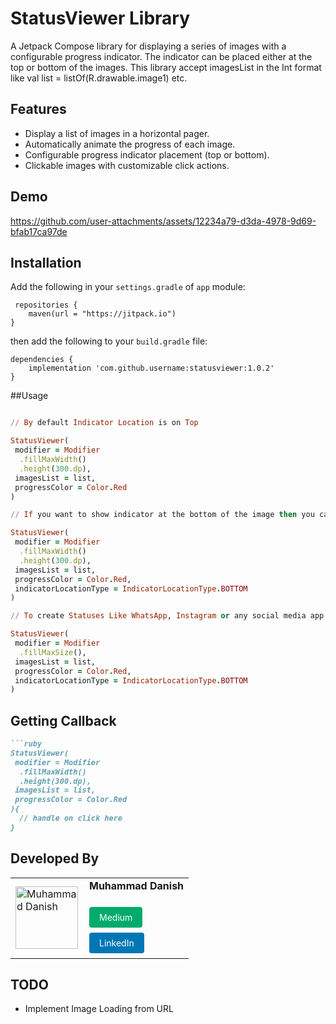 # StatusViewer Library

A Jetpack Compose library for displaying a series of images with a configurable progress indicator. The indicator can be placed either at the top or bottom of the images.
This library accept imagesList in the Int format like val list = listOf(R.drawable.image1) etc.

## Features

- Display a list of images in a horizontal pager.
- Automatically animate the progress of each image.
- Configurable progress indicator placement (top or bottom).
- Clickable images with customizable click actions.

## Demo

https://github.com/user-attachments/assets/12234a79-d3da-4978-9d69-bfab17ca97de



## Installation

Add the following in your `settings.gradle` of `app` module: 

```
 repositories {
    maven(url = "https://jitpack.io")
}
```
then add the following to your `build.gradle` file:
```
dependencies {
    implementation 'com.github.username:statusviewer:1.0.2'
}
```

##Usage

```ruby

// By default Indicator Location is on Top

StatusViewer(
 modifier = Modifier
  .fillMaxWidth()
  .height(300.dp),
 imagesList = list,
 progressColor = Color.Red
)

// If you want to show indicator at the bottom of the image then you can use

StatusViewer(
 modifier = Modifier
  .fillMaxWidth()
  .height(300.dp),
 imagesList = list,
 progressColor = Color.Red,
 indicatorLocationType = IndicatorLocationType.BOTTOM
)

// To create Statuses Like WhatsApp, Instagram or any social media app

StatusViewer(
 modifier = Modifier
  .fillMaxSize(),
 imagesList = list,
 progressColor = Color.Red,
 indicatorLocationType = IndicatorLocationType.BOTTOM
)

```

## Getting Callback

```ruby
```ruby
StatusViewer(
 modifier = Modifier
  .fillMaxWidth()
  .height(300.dp),
 imagesList = list,
 progressColor = Color.Red
){
  // handle on click here
}

```

## Developed By

<table>
  <tr>
    <td>
      <img src="https://media.licdn.com/dms/image/C5603AQFQBXt5ODHhig/profile-displayphoto-shrink_800_800/0/1641730136128?e=1728518400&v=beta&t=J-BxmCnxkva4TgvuKaKbMxYkueOr7N8De31kJbTUfZA" alt="Muhammad Danish" width="100" height="100"/>
    </td>
    <td style="padding-left: 10px;">
      <strong>Muhammad Danish</strong><br/><br/>
      <a href="https://daanidev.medium.com/" target="_blank" style="display: inline-block; padding: 8px 16px; margin: 4px 0; font-size: 14px; color: white; background-color: #00ab6c; text-decoration: none; border-radius: 4px;">Medium</a><br/>
      <a href="https://www.linkedin.com/in/mdanish12/" target="_blank" style="display: inline-block; padding: 8px 16px; margin: 4px 0; font-size: 14px; color: white; background-color: #0077b5; text-decoration: none; border-radius: 4px;">LinkedIn</a>
    </td>
  </tr>
</table>

## TODO
- Implement Image Loading from URL
